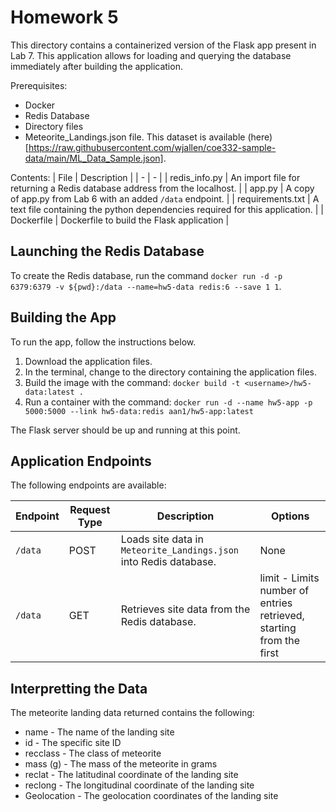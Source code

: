 # Homework 5
This directory contains a containerized version of the Flask app present in Lab 7. This application allows for loading and querying the database immediately after building the application.

Prerequisites:
- Docker
- Redis Database
- Directory files
- Meteorite_Landings.json file. This dataset is available (here) [https://raw.githubusercontent.com/wjallen/coe332-sample-data/main/ML_Data_Sample.json].

Contents:
| File | Description |
| - | - |
| redis_info.py | An import file for returning a Redis database address from the localhost. |
| app.py | A copy of app.py from Lab 6 with an added `/data` endpoint. |
| requirements.txt | A text file containing the python dependencies required for this application. |
| Dockerfile | Dockerfile to build the Flask application |

## Launching the Redis Database
To create the Redis database, run the command `docker run -d -p 6379:6379 -v ${pwd}:/data --name=hw5-data redis:6 --save 1 1`. 

## Building the App
To run the app, follow the instructions below.
1. Download the application files.
2. In the terminal, change to the directory containing the application files.
3. Build the image with the command: `docker build -t <username>/hw5-data:latest .`
5. Run a container with the command: `docker run -d --name hw5-app -p 5000:5000 --link hw5-data:redis aan1/hw5-app:latest`

The Flask server should be up and running at this point.

## Application Endpoints
The following endpoints are available:

| Endpoint | Request Type | Description | Options |
| - | - | - | - |
| `/data` | POST | Loads site data in `Meteorite_Landings.json` into Redis database. | None |
| `/data` | GET | Retrieves site data from the Redis database. | limit - Limits number of entries retrieved, starting from the first |

## Interpretting the Data
The meteorite landing data returned contains the following:
- name - The name of the landing site
- id - The specific site ID
- recclass - The class of meteorite
- mass (g) - The mass of the meteorite in grams
- reclat - The latitudinal coordinate of the landing site
- reclong - The longitudinal coordinate of the landing site
- Geolocation - The geolocation coordinates of the landing site
